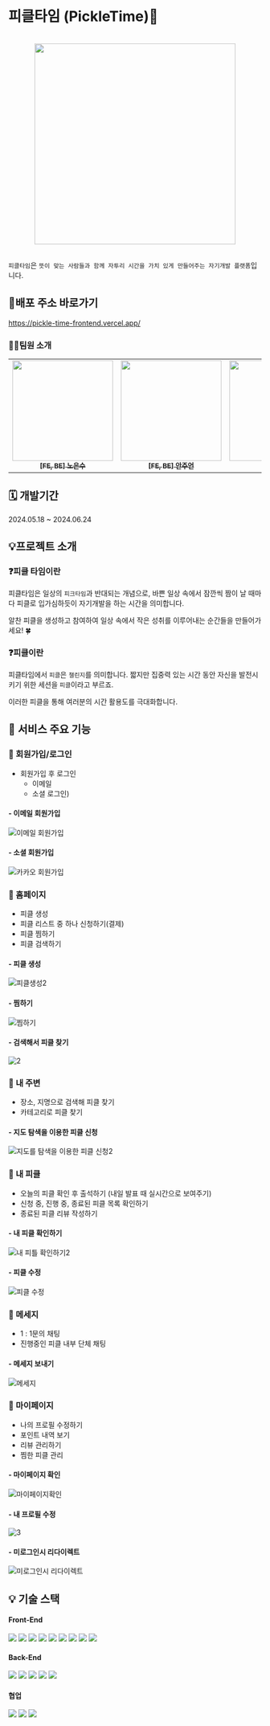 # 피클타임 (PickleTime)🥒

<div align="center">
<br/>
<img width="400px" src="https://github.com/Splint-Final-Project/Pickle-Time-Frontend/assets/76935187/a40280be-50a1-4abc-be62-60c85373c1ec" />
<br/>
<br/>
</div>

`피클타임`은 `뜻이 맞는 사람들과 함께 자투리 시간을 가치 있게 만들어주는 자기개발 플랫폼`입니다.

## 🚩배포 주소 바로가기 

https://pickle-time-frontend.vercel.app/

### 🧑‍💻팀원 소개

<table>
  <tbody>
    <tr>
      <td align="center"><a href="https://github.com/whai2">
      <img width=200px src="https://github.com/Hooni07/Rolling/assets/79882248/b2d355ae-4264-4b2a-bb3a-6f0f8c3e567d" alt=""/><br />
      <sub><b>[FE, BE] 노은수</b></sub></a><br /></td>
      <td align="center"><a href="https://github.com/vinoankr">
      <img width=200px src="https://github.com/Hooni07/Rolling/assets/79882248/0ceb7aa5-595a-467e-8b06-caa156c4b58a" alt=""/><br />
      <sub><b>[FE, BE] 안주언</b></sub></a><br /></td>
      <td align="center"><a href="https://github.com/sihyonn">
      <img width=200px src="https://github.com/Hooni07/Rolling/assets/79882248/1874290d-8a99-4c65-9683-75ce2acc2615" alt=""/><br />
      <sub><b>[FE] 김시현</b></sub></a><br /></td>
      <td align="center"><a href="https://github.com/juniorcoma">
      <img width=200px src="https://github.com/Hooni07/Rolling/assets/79882248/dd37743b-6cd8-4349-ad30-0a49c4655caa" alt=""/><br />
      <sub><b>[FE] 박현우</b></sub></a><br /></td>
      <td align="center"><a href="https://github.com/minjo0n61">
      <img width=200px src="https://github.com/Hooni07/Rolling/assets/79882248/395a8089-fad9-4b60-b954-0ca1ad5f3bf3" alt=""/><br />
      <sub><b>[FE] 최민준</b></sub></a><br /></td>
    </tr>
  </tbody>
</table>

## 🗓️ 개발기간

2024.05.18 ~ 2024.06.24

## 💡프로젝트 소개

### ❓피클 타임이란

피클타임은 일상의 `피크타임`과 반대되는 개념으로, 바쁜 일상 속에서 잠깐씩 짬이 날 때마다 피클로 입가심하듯이 자기개발을 하는 시간을 의미합니다. 

알찬 피클을 생성하고 참여하여 일상 속에서 작은 성취를 이루어내는 순간들을 만들어가세요! 🍀

### ❓피클이란

피클타임에서 `피클`은 `챌린지`를 의미합니다. 짧지만 집중력 있는 시간 동안 자신을 발전시키기 위한 세션을 `피클`이라고 부르죠.

이러한 피클을 통해 여러분의 시간 활용도를 극대화합니다.

## 👀 서비스 주요 기능

### 🔔 회원가입/로그인
  - 회원가입 후 로그인
    - 이메일
    - 소셜 로그인)
#### - 이메일 회원가입

![이메일 회원가입](https://github.com/Splint-Final-Project/Pickle-Time-Frontend/assets/76935187/bb753c17-6f0a-449f-8bc6-44b7b3a667fb)

#### - 소셜 회원가입

![카카오 회원가입](https://github.com/Splint-Final-Project/Pickle-Time-Frontend/assets/76935187/4f6c829a-9937-4331-a568-9f8f3a03f223)



### 🔔 홈페이지
  - 피클 생성
  - 피클 리스트 중 하나 신청하기(결제)
  - 피클 찜하기
  - 피클 검색하기
#### - 피클 생성

![피클생성2](https://github.com/Splint-Final-Project/Pickle-Time-Frontend/assets/76935187/46ec11b9-5941-4e7d-9600-242ce2776bf3)

#### - 찜하기

![찜하기](https://github.com/Splint-Final-Project/Pickle-Time-Frontend/assets/76935187/23d4ad9d-6f30-4ac8-82ed-b68a9c703cd6)

#### - 검색해서 피클 찾기
  
![2](https://github.com/Splint-Final-Project/Pickle-Time-Frontend/assets/76935187/8feef912-c942-411e-8c08-7d7ed480fa7a)



### 🔔 내 주변
  - 장소, 지명으로 검색해 피클 찾기
  - 카테고리로 피클 찾기
#### - 지도 탐색을 이용한 피클 신청

![지도를 탐색을 이용한 피클 신청2](https://github.com/Splint-Final-Project/Pickle-Time-Frontend/assets/76935187/2f9d2bfa-1adc-4f7e-ad1d-532a534cfd94)



### 🔔 내 피클
  - 오늘의 피클 확인 후 출석하기 (내일 발표 때 실시간으로 보여주기)
  - 신청 중, 진행 중, 종료된 피클 목록 확인하기
  - 종료된 피클 리뷰 작성하기
#### - 내 피클 확인하기

![내 피틀 확인하기2](https://github.com/Splint-Final-Project/Pickle-Time-Frontend/assets/76935187/49170a7e-ca5a-4ee7-982c-06389311759d)

#### - 피클 수정

![피클 수정](https://github.com/Splint-Final-Project/Pickle-Time-Frontend/assets/76935187/5de96615-446e-4513-a448-7c03b812e8aa)



### 🔔 메세지
  - 1 : 1문의 채팅
  - 진행중인 피클 내부 단체 채팅
#### - 메세지 보내기

![메세지](https://github.com/Splint-Final-Project/Pickle-Time-Frontend/assets/76935187/cf376c51-e39b-49f3-8385-1e67546a088d)



### 🔔 마이페이지
  - 나의 프로필 수정하기
  - 포인트 내역 보기
  - 리뷰 관리하기
  - 찜한 피클 관리
#### - 마이페이지 확인

![마이페이지확인](https://github.com/Splint-Final-Project/Pickle-Time-Frontend/assets/76935187/90f6d860-ee3d-4f12-aa3c-11065f31d829)

#### - 내 프로필 수정

![3](https://github.com/Splint-Final-Project/Pickle-Time-Frontend/assets/76935187/3c26b313-031b-4492-85e8-bf3b47bb4e1d)

#### - 미로그인시 리다이렉트

![미로그인시 리다이렉트](https://github.com/Splint-Final-Project/Pickle-Time-Frontend/assets/76935187/7db12c08-b627-4e8d-9d54-ff319e7a085d)







## 💡 기술 스택

#### Front-End

<div style="margin: ; text-align: left;">
  <img src="https://img.shields.io/badge/React-61DAFB?style=for-the-badge&logo=React&logoColor=white">
  <img src="https://img.shields.io/badge/Typescript-3178C6?style=for-the-badge&logo=Typescript&logoColor=white">
  <img src="https://img.shields.io/badge/ReactQuery-FF4154?style=for-the-badge&logo=ReactQuery&logoColor=white">
  <img src="https://img.shields.io/badge/Zustand-82612C?style=for-the-badge&logo=Zustand&logoColor=white">
  <img src="https://img.shields.io/badge/HTML5-E34F26?style=for-the-badge&logo=HTML5&logoColor=white">
  <img src="https://img.shields.io/badge/KaKao Map-FFCD00?style=for-the-badge&logo=Kakao&logoColor=white">
  <img src="https://img.shields.io/badge/Emoition-DB7093?style=for-the-badge&logo=Emotions&logoColor=white">
  <img src="https://img.shields.io/badge/Eslint-4B32C3?style=for-the-badge&logo=Eslint&logoColor=white">
  <img src="https://img.shields.io/badge/Prettier-F7B93E?style=for-the-badge&logo=Prettier&logoColor=white">
 </div>

#### Back-End

<div style="margin: ; text-align: left;">
  <img src="https://img.shields.io/badge/Express-000000?style=for-the-badge&logo=Express&logoColor=white">
  <img src="https://img.shields.io/badge/MongoDB-47A248?style=for-the-badge&logo=MongoDB&logoColor=white">
  <img src="https://img.shields.io/badge/LangChain-1C3C3C?style=for-the-badge&logo=LangChain&logoColor=white">
  <img src="https://img.shields.io/badge/OpenAI-412991?style=for-the-badge&logo=OpenAI&logoColor=white">
  <img src="https://img.shields.io/badge/Socket.IO-010101?style=for-the-badge&logo=Socket.IO&logoColor=white">
 </div>

#### 협업

 <div style="margin: ; text-align: left;"> 
   <img src="https://img.shields.io/badge/Git-F05032?style=for-the-badge&logo=Git&logoColor=white">
   <img src="https://img.shields.io/badge/Github-181717?style=for-the-badge&logo=Github&logoColor=white">
   <img src="https://img.shields.io/badge/Notion-000000?style=for-the-badge&logo=Notion&logoColor=white">
</div>
